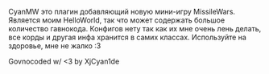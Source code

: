 CyanMW это плагин добавляющий новую мини-игру MissileWars.
Является моим HelloWorld, так что может содержать большое количество гавнокода.
Конфигов нету так как их мне очень лень делать, все корды и другая инфа хранится в самих классах.
Используйте на здоровье, мне не жалко :3

Govnocoded w/ <3 by XjCyan1de
